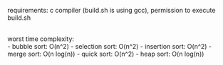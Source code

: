 <p>requirements: c compiler (build.sh is using gcc), permission to execute build.sh</p>
<br>
worst time complexity:<br>
- bubble sort: O(n^2)
- selection sort: O(n^2)
- insertion sort: O(n^2)
- merge sort: O(n log(n))
- quick sort: O(n^2)
- heap sort: O(n log(n))
